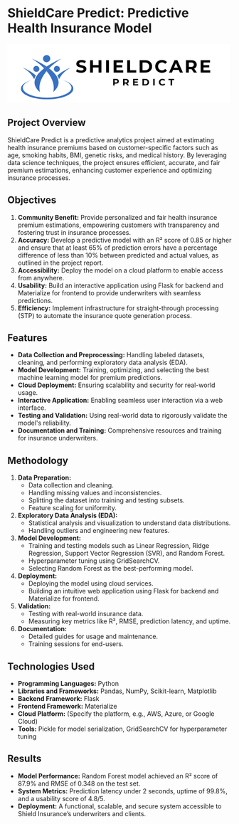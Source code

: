 # ShieldCare Predict: Predictive Health Insurance Model

![Logo](sampleImages/logo_image.png)

## Project Overview

ShieldCare Predict is a predictive analytics project aimed at estimating health insurance premiums based on customer-specific factors such as age, smoking habits, BMI, genetic risks, and medical history. By leveraging data science techniques, the project ensures efficient, accurate, and fair premium estimations, enhancing customer experience and optimizing insurance processes.

## Objectives

1. **Community Benefit:** Provide personalized and fair health insurance premium estimations, empowering customers with transparency and fostering trust in insurance processes.
2. **Accuracy:** Develop a predictive model with an R² score of 0.85 or higher and ensure that at least 65% of prediction errors have a percentage difference of less than 10% between predicted and actual values, as outlined in the project report.
3. **Accessibility:** Deploy the model on a cloud platform to enable access from anywhere.
4. **Usability:** Build an interactive application using Flask for backend and Materialize for frontend to provide underwriters with seamless predictions.
5. **Efficiency:** Implement infrastructure for straight-through processing (STP) to automate the insurance quote generation process.

## Features

* **Data Collection and Preprocessing:** Handling labeled datasets, cleaning, and performing exploratory data analysis (EDA).
* **Model Development:** Training, optimizing, and selecting the best machine learning model for premium predictions.
* **Cloud Deployment:** Ensuring scalability and security for real-world usage.
* **Interactive Application:** Enabling seamless user interaction via a web interface.
* **Testing and Validation:** Using real-world data to rigorously validate the model's reliability.
* **Documentation and Training:** Comprehensive resources and training for insurance underwriters.

## Methodology

1. **Data Preparation:**
   * Data collection and cleaning.
   * Handling missing values and inconsistencies.
   * Splitting the dataset into training and testing subsets.
   * Feature scaling for uniformity.
2. **Exploratory Data Analysis (EDA):**
   * Statistical analysis and visualization to understand data distributions.
   * Handling outliers and engineering new features.
3. **Model Development:**
   * Training and testing models such as Linear Regression, Ridge Regression, Support Vector Regression (SVR), and Random Forest.
   * Hyperparameter tuning using GridSearchCV.
   * Selecting Random Forest as the best-performing model.
4. **Deployment:**
   * Deploying the model using cloud services.
   * Building an intuitive web application using Flask for backend and Materialize for frontend.
5. **Validation:**
   * Testing with real-world insurance data.
   * Measuring key metrics like R², RMSE, prediction latency, and uptime.
6. **Documentation:**
   * Detailed guides for usage and maintenance.
   * Training sessions for end-users.

## Technologies Used

* **Programming Languages:** Python
* **Libraries and Frameworks:** Pandas, NumPy, Scikit-learn, Matplotlib
* **Backend Framework:** Flask
* **Frontend Framework:** Materialize
* **Cloud Platform:** (Specify the platform, e.g., AWS, Azure, or Google Cloud)
* **Tools:** Pickle for model serialization, GridSearchCV for hyperparameter tuning

## Results

* **Model Performance:** Random Forest model achieved an R² score of 87.9% and RMSE of 0.348 on the test set.
* **System Metrics:** Prediction latency under 2 seconds, uptime of 99.8%, and a usability score of 4.8/5.
* **Deployment:** A functional, scalable, and secure system accessible to Shield Insurance’s underwriters and clients.
